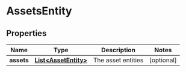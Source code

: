 # AssetsEntity

## Properties
Name | Type | Description | Notes
------------ | ------------- | ------------- | -------------
**assets** | [**List&lt;AssetEntity&gt;**](AssetEntity.md) | The asset entities |  [optional]
